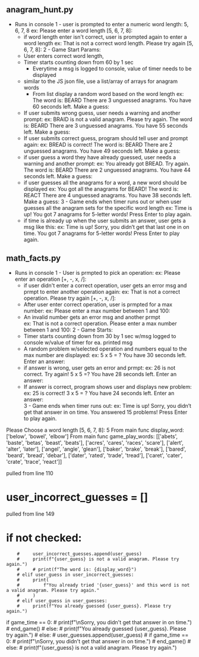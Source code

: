 ## anagram_hunt.py

- Runs in console
  1 - user is prompted to enter a numeric word length: 5, 6, 7, 8
  ex: Please enter a word length [5, 6, 7, 8]:
  - if word length enter isn't correct, user is prompted again to enter a word length
    ex: That is not a correct word length. Please try again [5, 6, 7, 8]:
    2 - Game Start Params:
  - User enters correct word length,
  - Timer starts counting down from 60 by 1 sec
    - Everytime a msg is logged to console, value of timer needs to be displayed
  - similar to the JS json file, use a list/array of arrays for anagram words
    - From list display a random word based on the word length
      ex: The word is: BEARD
      There are 3 unguessed anagrams.
      You have 60 seconds left.
      Make a guess:
  - If user submits wrong guess, user needs a warning and another prompt:
    ex: BRAID is not a valid anagram. Please try again.
    The word is: BEARD
    There are 3 unguessed anagrams.
    You have 55 seconds left.
    Make a guess:
  - If user submits correct guess, program should tell user and prompt again:
    ex: BREAD is correct!
    The word is: BEARD
    There are 2 unguessed anagrams.
    You have 49 seconds left.
    Make a guess:
  - if user guess a word they have already guessed, user needs a warning and another prompt:
    ex: You already got BREAD. Try again.
    The word is: BEARD
    There are 2 unguessed anagrams.
    You have 44 seconds left.
    Make a guess:
  - if user guesses all the anagrams for a word, a new word should be displayed
    ex: You got all the anagrams for BEARD!
    The word is: REACT
    There are 4 unguessed anagrams.
    You have 38 seconds left.
    Make a guess:
    3 - Game ends when timer runs out or when user guesses all the anagram sets for the specific word length
    ex: Time is up!
    You got 7 anagrams for 5-letter words!
    Press Enter to play again.
  - if time is already up when the user submits an answer, user gets a msg like this:
    ex: Time is up!
    Sorry, you didn’t get that last one in on time.
    You got 7 anagrams for 5-letter words!
    Press Enter to play again.

## math_facts.py

- Runs in console
  1 - User is prmpted to pick an operation:
  ex: Please enter an operation [+, -, x, /]:
  - if user didn't enter a correct operation, user gets an error msg and prmpt to enter another operation again:
    ex: That is not a correct operation. Please try again [+, -, x, /]:
  - After user enter correct operation, user is prmpted for a max number:
    ex: Please enter a max number between 1 and 100:
  - An invalid number gets an error msg and another prmpt  
     ex: That is not a correct operation. Please enter a max number between 1 and 100:
    2 - Game Starts:
  - Timer starts counting down from 30 by 1 sec w/msg logged to console w/value of timer for ea. printed msg
  - A random problem w/selected operation and numbers equal to the max number are displayed:
    ex: 5 x 5 = ?
    You have 30 seconds left.
    Enter an answer:
  - if answer is wrong, user gets an error and prmpt:
    ex: 26 is not correct. Try again! 5 x 5 =?
    You have 28 seconds left.
    Enter an answer:
  - If answer is correct, program shows user and displays new problem:
    ex: 25 is correct!
    3 x 5 = ?
    You have 24 seconds left.
    Enter an answer:  
    3 - Game ends when timer runs out:
    ex: Time is up!
    Sorry, you didn’t get that answer in on time.
    You answered 15 problems!
    Press Enter to play again.

Please Choose a word length [5, 6, 7, 8]: 5
From main func display_word: ['below', 'bowel', 'elbow']
From main func game_play_words: [['abets', 'baste', 'betas', 'beast', 'beats'], ['acres', 'cares', 'races', 'scare'], ['alert', 'alter', 'later'], ['angel', 'angle', 'glean'], ['baker', 'brake', 'break'], ['bared', 'beard', 'bread', 'debar'], ['dater', 'rated', 'trade', 'tread'], ['caret', 'cater', 'crate', 'trace', 'react']]

pulled from line 110

# user_incorrect_guesses = []

pulled from line 149

# if not checked:

        #     user_incorrect_guesses.append(user_guess)
        #     print(f"{user_guess} is not a valid anagram. Please try again.")
        #     # print(f"The word is: {display_word}")
        # elif user_guess in user_incorrect_guesses:
        #     print(
        #         f"You already tried '{user_guess}' and this word is not a valid anagram. Please try again."
        #     )
        # elif user_guess in user_guesses:
        #     print(f"You already guessed {user_guess}. Please try again.")

if game_time == 0: # print(f"\nSorry, you didn't get that answer in on time.") # end_game() # else: # print(f"You already guessed {user_guess}. Please try again.") # else: # user_guesses.append(user_guess) # if game_time == 0: # print(f"\nSorry, you didn't get that answer in on time.") # end_game() # else: # print(f"{user_guess} is not a valid anagram. Please try again.")
